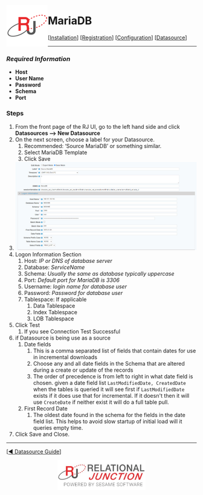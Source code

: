  <a href="http://www.sesamesoftware.com"><img align=left src="../images/RJOrbit110x110.png"></img></a>

# MariaDB

[[Installation](../guides/installguide.md)] [[Registration](../guides/RegistrationGuide.md)] [[Configuration](../guides/configurationGuide.md)] [[Datasource](../guides/DatasourceGuide.md)]

---

### *Required Information*

* **Host**
* **User Name**
* **Password**
* **Schema**
* **Port**

### Steps

1. From the front page of the RJ UI, go to the left hand side and click **Datasources --> New Datasource**
2. On the next screen, choose a label for your Datasource.
   1. Recommended: ‘Source MariaDB’ or something similar.
   2. Select MariaDB Template
   3. Click Save
3. ![MySQL Datasource](../images/mariadb.png)
4. Logon Information Section
   1. Host: *IP or DNS of database server*
   2. Database: *ServiceName*
   3. Schema: *Usually the same as database typically uppercase*
   4. Port: *Default port for MariaDB is 3306*
   5. Username: *login name for database user*
   6. Password: *Password for database user*
   7. Tablespace: If applicable
      1. Data Tablespace
      2. Index Tablespace
      3. LOB Tablespace
5. Click Test
   1. If you see Connection Test Successful
6. if Datasource is being use as a source
   1. Date fields
      1. This is a comma separated list of fields that contain dates for use in incremental downloads
      2. Choose any and all date fields in the Schema that are altered during a create or update of the records
      3. The order of precedence is from left to right in what date field is chosen. given a date field list `LastModifiedDate, CreatedDate` when the tables is queried it will see first if `LastModifiedDate` exists if it does use that for incremental. If it doesn't then it will use `CreateDate` if neither exist it will do a full table pull.
   2. First Record Date
      1. The oldest date found in the schema for the fields in the date field list. This helps to avoid slow startup of initial load will it queries empty time.
7. Click Save and Close.

---

[[&#9664; Datasource Guide](../guides/DatasourceGuide.md)]

<p align="center" >  <a href="http://www.sesamesoftware.com"><img align=center src="../images/poweredBy.png" height="80px"></img></a> </p>

